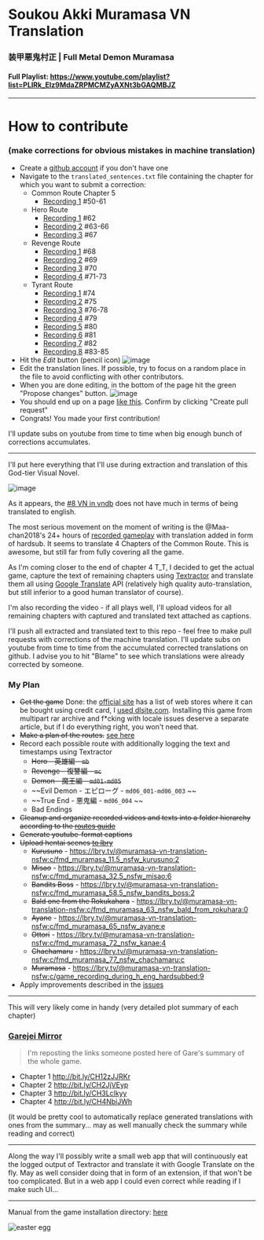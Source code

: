 # Soukou Akki Muramasa VN Translation
### 装甲悪鬼村正 | Full Metal Demon Muramasa

#### Full Playlist: https://www.youtube.com/playlist?list=PLlRk_Elz9MdaZRPMCMZyAXNt3bGAQMBJZ
________________________________

# How to contribute
### (make corrections for obvious mistakes in machine translation)

- Create a [github account](https://github.com/join?ref_cta=Sign+up&ref_loc=header+logged+out&ref_page=%2F&source=header-home) if you don't have one
- Navigate to the `translated_sentences.txt` file containing the chapter for which you want to submit a correction:
    - Common Route Chapter 5
        - [Recording 1](https://github.com/klesun/muramasa-vn-translation/blob/master/assets/recordings/ma_common_route/ma05_star_craft/translated_sentences.txt) \#50-61
    - Hero Route
        - [Recording 1](https://github.com/klesun/muramasa-vn-translation/blob/master/assets/recordings/mb_hero_route/rec1/translated_sentences.txt) \#62
        - [Recording 2](https://github.com/klesun/muramasa-vn-translation/blob/master/assets/recordings/mb_hero_route/rec2/translated_sentences.txt) \#63-66
        - [Recording 3](https://github.com/klesun/muramasa-vn-translation/blob/master/assets/recordings/mb_hero_route/rec3/translated_sentences.txt) \#67
    - Revenge Route
        - [Recording 1](https://github.com/klesun/muramasa-vn-translation/blob/master/assets/recordings/mc_revenge_route/rec1/translated_sentences.txt) \#68
        - [Recording 2](https://github.com/klesun/muramasa-vn-translation/blob/master/assets/recordings/mc_revenge_route/rec2/translated_sentences.txt) \#69
        - [Recording 3](https://github.com/klesun/muramasa-vn-translation/blob/master/assets/recordings/mc_revenge_route/rec3/translated_sentences.txt) \#70
        - [Recording 4](https://github.com/klesun/muramasa-vn-translation/blob/master/assets/recordings/mc_revenge_route/rec4/translated_sentences.txt) \#71-73
    - Tyrant Route
        - [Recording 1](https://github.com/klesun/muramasa-vn-translation/blob/master/assets/recordings/md_devil_route/rec1/translated_sentences.txt) \#74
        - [Recording 2](https://github.com/klesun/muramasa-vn-translation/blob/master/assets/recordings/md_devil_route/rec2/translated_sentences.txt) \#75
        - [Recording 3](https://github.com/klesun/muramasa-vn-translation/blob/master/assets/recordings/md_devil_route/rec3/translated_sentences.txt) \#76-78
        - [Recording 4](https://github.com/klesun/muramasa-vn-translation/blob/master/assets/recordings/md_devil_route/rec4/translated_sentences.txt) \#79
        - [Recording 5](https://github.com/klesun/muramasa-vn-translation/blob/master/assets/recordings/md_devil_route/rec5/translated_sentences.txt) \#80
        - [Recording 6](https://github.com/klesun/muramasa-vn-translation/blob/master/assets/recordings/md_devil_route/rec6/translated_sentences.txt) \#81
        - [Recording 7](https://github.com/klesun/muramasa-vn-translation/blob/master/assets/recordings/md_devil_route/rec7/translated_sentences.txt) \#82
        - [Recording 8](https://github.com/klesun/muramasa-vn-translation/blob/master/assets/recordings/md_devil_route/rec8/translated_sentences.txt) \#83-85
- Hit the _Edit_ button (pencil icon)
    ![image](https://user-images.githubusercontent.com/5202330/111995352-8070f480-8b21-11eb-8797-344e417dd109.png)
- Edit the translation lines. If possible, try to focus on a random place in the file to avoid conflicting with other contributors.
- When you are done editing, in the bottom of the page hit the green "Propose changes" button.
    ![image](https://user-images.githubusercontent.com/5202330/111995092-3720a500-8b21-11eb-866f-65125711b4ac.png)
- You should end up on a page [like this](https://github.com/klesun/muramasa-vn-translation/pull/5). Confirm by clicking "Create pull request"
- Congrats! You made your first contribution!

I'll update subs on youtube from time to time when big enough bunch of corrections accumulates.

________________________________

I'll put here everything that I'll use during extraction and translation of this God-tier Visual Novel.

![image](https://user-images.githubusercontent.com/5202330/109388412-7f2c1d80-790f-11eb-9aa2-d69f47b86324.png)

As it appears, the [#8 VN in vndb](https://vndb.org/v2016) does not have much in terms of being translated to english.

The most serious movement on the moment of writing is the @Maa-chan2018's 24+ hours of [recorded gameplay](https://www.youtube.com/watch?v=AXSc9oNXSTk&list=PL3gfx-bBhOYKHY7QJcyxsnO4qeRgMwUmS) with translation added in form of hardsub. It seems to translate 4 Chapters of the Common Route. This is awesome, but still far from fully covering all the game.

As I'm coming closer to the end of chapter 4 T_T, I decided to get the actual game, capture the text of remaining chapters using [Textractor](https://github.com/Artikash/Textractor) and translate them all using [Google Translate](https://translate.google.jp/) API (relatively high quality auto-translation, but still inferior to a good human translator of course).

I'm also recording the video - if all plays well, I'll upload videos for all remaining chapters with captured and translated text attached as captions.

I'll push all extracted and translated text to this repo - feel free to make pull requests with corrections of the machine translation. I'll update subs on youtube from time to time from the accumulated corrected translations on github. I advise you to hit "Blame" to see which translations were already corrected by someone.


### My Plan
- ~~Get the game~~ Done: the [official site](http://www.fmd-muramasa.com/spec/) has a list of web stores where it can be bought using credit card, I [used dlsite.com](https://www.dlsite.com/pro/work/=/product_id/VJ010347.html). Installing this game from multipart rar archive and f*cking with locale issues deserve a separate article, but if I do everything right, you won't need that.
- ~~Make a plan of the routes.~~ [see here](https://klesun.github.io/muramasa-vn-translation/docs/saiga_guide_eng.html)
- Record each possible route with additionally logging the text and timestamps using Textractor
    - ~~Hero - 英雄編 - `mb`~~
    - ~~Revenge - 復讐編 - `mc`~~
    - ~~Demon - 魔王編 - `md01-md05`~~
    - ~~Evil Demon - エピローグ - `md06_001-md06_003` ~~
    - ~~True End - 悪鬼編 - `md06_004` ~~
    - Bad Endings
- ~~Cleanup and organize recorded videos and texts into a folder hierarchy according to the [routes guide](https://seiya-saiga.com/game/nitroplus/muramasa.html)~~
- ~~Generate youtube-format captions~~
- ~~Upload hentai scenes [to lbry](https://lbry.tv/@muramasa-vn-translation-nsfw:c?view=about)~~
    - ~~Kurusuno~~ - https://lbry.tv/@muramasa-vn-translation-nsfw:c/fmd_muramasa_11.5_nsfw_kurusuno:2
    - ~~Misao~~ - https://lbry.tv/@muramasa-vn-translation-nsfw:c/fmd_muramasa_32.5_nsfw_misao:6
    - ~~Bandits Boss~~ - https://lbry.tv/@muramasa-vn-translation-nsfw:c/fmd_muramasa_58.5_nsfw_bandits_boss:2
    - ~~Bald one from the Rokukahara~~ - https://lbry.tv/@muramasa-vn-translation-nsfw:c/fmd_muramasa_63_nsfw_bald_from_rokuhara:0
    - ~~Ayane~~ - https://lbry.tv/@muramasa-vn-translation-nsfw:c/fmd_muramasa_65_nsfw_ayane:e
    - ~~Ottori~~ - https://lbry.tv/@muramasa-vn-translation-nsfw:c/fmd_muramasa_72_nsfw_kanae:4
    - ~~Chachamaru~~ - https://lbry.tv/@muramasa-vn-translation-nsfw:c/fmd_muramasa_77_nsfw_chachamaru:c
    - ~~Muramasa~~ - https://lbry.tv/@muramasa-vn-translation-nsfw:c/game_recording_during_h_eng_hardsubbed:9
- Apply improvements described in the [issues](https://github.com/klesun/muramasa-vn-translation/issues)

__________________________

This will very likely come in handy (very detailed plot summary of each chapter)

### [Garejei Mirror](https://klesun.github.io/muramasa-vn-translation/docs/garejei_mirror/)

> I'm reposting the links someone posted here of Gare's summary of the whole game.

- Chapter 1 http://bit.ly/CH12zJJRKr
- Chapter 2 http://bit.ly/CH2JjVEyp
- Chapter 3 http://bit.ly/CH3Lclkyy
- Chapter 4 http://bit.ly/CH4NbiJWh


(it would be pretty cool to automatically replace generated translations with ones from the summary... may as well manually check the summary while reading and correct)

__________________________________

Along the way I'll possibly write a small web app that will continuously eat the logged output of Textractor and translate it with Google Translate on the fly. May as well consider doing that in form of an extension, if that won't be too complicated. But in a web app I could even correct while reading if I make such UI...
______________________

Manual from the game installation directory: [here](https://klesun.github.io/muramasa-vn-translation/docs/Manual/)

![easter egg](https://www.nitroplus.co.jp/secret/muramasamune/img/namanikuATK.jpg)
